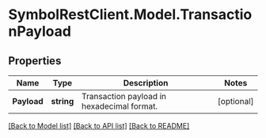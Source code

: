 # SymbolRestClient.Model.TransactionPayload

## Properties

Name | Type | Description | Notes
------------ | ------------- | ------------- | -------------
**Payload** | **string** | Transaction payload in hexadecimal format. | [optional] 

[[Back to Model list]](../README.md#documentation-for-models) [[Back to API list]](../README.md#documentation-for-api-endpoints) [[Back to README]](../README.md)

